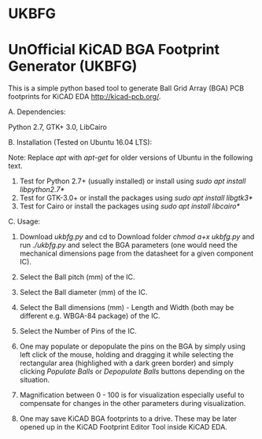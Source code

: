 # UKBFG
# UnOfficial KiCAD BGA Footprint Generator (UKBFG)

This is a simple python based tool to generate Ball Grid Array (BGA) PCB footprints for KiCAD EDA http://kicad-pcb.org/.

A. Dependencies:

Python 2.7, GTK+ 3.0, LibCairo

B. Installation (Tested on Ubuntu 16.04 LTS):

Note: Replace *apt* with *apt-get* for older versions of Ubuntu in the following text.

1. Test for Python 2.7+ (usually installed) or install using *sudo apt install libpython2.7\**
2. Test for GTK-3.0+ or install the packages using *sudo apt install libgtk3\** 
3. Test for Cairo or install the packages using *sudo apt install libcairo\**

C. Usage:

1. Download *ukbfg.py* and cd to Download folder *chmod a+x ukbfg.py* and run *./ukbfg.py* and select the BGA parameters (one would need the mechanical dimensions page from the datasheet for a given component IC).

2. Select the Ball pitch (mm) of the IC.

3. Select the Ball diameter (mm) of the IC.

4. Select the Ball dimensions (mm) - Length and Width (both may be different e.g. WBGA-84 package) of the IC. 
   
5. Select the Number of Pins of the IC.

6. One may populate or depopulate the pins on the BGA by simply using left click of the mouse, holding and dragging it while selecting the rectangular area (highlighed with a dark green border) and simply clicking *Populate Balls* or *Depopulate Balls* buttons depending on the situation.

7. Magnification between 0 - 100 is for visualization especially useful to compensate for changes in the other parameters during visualization.

8. One may save KiCAD BGA footprints to a drive. These may be later opened up in the KiCAD Footprint Editor Tool inside KiCAD EDA.


   
